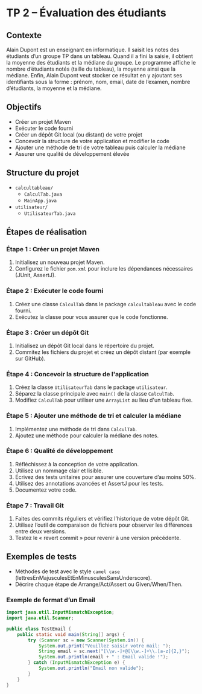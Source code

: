 # TP 2 – Évaluation des étudiants

## Contexte
Alain Dupont est un enseignant en informatique. Il saisit les notes des étudiants d’un groupe TP dans un tableau. Quand il a fini la saisie, il obtient la moyenne des étudiants et la médiane du groupe. Le programme affiche le nombre d’étudiants notés (taille du tableau), la moyenne ainsi que la médiane. Enfin, Alain Dupont veut stocker ce résultat en y ajoutant ses identifiants sous la forme : prénom, nom, email, date de l’examen, nombre d’étudiants, la moyenne et la médiane.

## Objectifs
- Créer un projet Maven
- Exécuter le code fourni
- Créer un dépôt Git local (ou distant) de votre projet
- Concevoir la structure de votre application et modifier le code
- Ajouter une méthode de tri de votre tableau puis calculer la médiane
- Assurer une qualité de développement élevée

## Structure du projet
- `calcultableau/`
  - `CalculTab.java`
  - `MainApp.java`
- `utilisateur/`
  - `UtilisateurTab.java`

## Étapes de réalisation

### Étape 1 : Créer un projet Maven
1. Initialisez un nouveau projet Maven.
2. Configurez le fichier `pom.xml` pour inclure les dépendances nécessaires (JUnit, AssertJ).

### Étape 2 : Exécuter le code fourni
1. Créez une classe `CalculTab` dans le package `calcultableau` avec le code fourni.
2. Exécutez la classe pour vous assurer que le code fonctionne.

### Étape 3 : Créer un dépôt Git
1. Initialisez un dépôt Git local dans le répertoire du projet.
2. Commitez les fichiers du projet et créez un dépôt distant (par exemple sur GitHub).

### Étape 4 : Concevoir la structure de l'application
1. Créez la classe `UtilisateurTab` dans le package `utilisateur`.
2. Séparez la classe principale avec `main()` de la classe `CalculTab`.
3. Modifiez `CalculTab` pour utiliser une `ArrayList` au lieu d'un tableau fixe.

### Étape 5 : Ajouter une méthode de tri et calculer la médiane
1. Implémentez une méthode de tri dans `CalculTab`.
2. Ajoutez une méthode pour calculer la médiane des notes.

### Étape 6 : Qualité de développement
1. Réfléchissez à la conception de votre application.
2. Utilisez un nommage clair et lisible.
3. Écrivez des tests unitaires pour assurer une couverture d’au moins 50%.
4. Utilisez des annotations avancées et AssertJ pour les tests.
5. Documentez votre code.

### Étape 7 : Travail Git
1. Faites des commits réguliers et vérifiez l’historique de votre dépôt Git.
2. Utilisez l’outil de comparaison de fichiers pour observer les différences entre deux versions.
3. Testez le « revert commit » pour revenir à une version précédente.

## Exemples de tests
- Méthodes de test avec le style `camel case` (lettresEnMajusculesEtEnMinusculesSansUnderscore).
- Décrire chaque étape de Arrange/Act/Assert ou Given/When/Then.

### Exemple de format d’un Email
```java
import java.util.InputMismatchException;
import java.util.Scanner;

public class TestEmail {
    public static void main(String[] args) {
        try (Scanner sc = new Scanner(System.in)) {
            System.out.print("Veuillez saisir votre mail: ");
            String email = sc.next("[\\w.-]+@[\\w.-]+\\.[a-z]{2,}");
            System.out.println(email + " : Email valide !");
        } catch (InputMismatchException e) {
            System.out.println("Email non valide");
        }
    }
}

